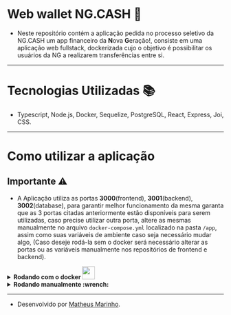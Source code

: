 # Web wallet NG.CASH :money_mouth_face:

- Neste repositório contém a aplicação pedida no processo seletivo da NG.CASH um app financeiro da **N**ova **G**eração!, consiste em uma aplicação web fullstack, dockerizada cujo o objetivo é possibilitar os usuários da NG a realizarem transferências entre si.

---

# Tecnologias Utilizadas :books:

- Typescript, Node.js, Docker, Sequelize, PostgreSQL, React, Express, Joi, CSS.

---

# Como utilizar a aplicação

## Importante :warning:

- A Aplicação utiliza as portas **3000**(frontend), **3001**(backend), **3002**(database), para garantir melhor funcionamento da mesma garanta que as 3 portas citadas anteriormente estão disponíveis para serem utilizadas, caso precise utilizar outra porta, altere as mesmas manualmente no arquivo `docker-compose.yml` localizado na pasta `/app`, assim como suas variáveis de ambiente caso seja necessário mudar algo, (Caso deseje rodá-la sem o docker será necessário alterar as portas ou as variáveis manualmente nos repositórios de frontend e backend).

<details>
  <summary>
    <strong>
      Rodando com o docker <img src="https://cdn.jsdelivr.net/gh/devicons/devicon/icons/docker/docker-original.svg" width="30px" />
    </strong>
  </summary><br>

  - Primeiro clone o repositório com o comando `git clone git@github.com:matheusnff85/ngcash-app.git` e após clonar instale suas dependências com o comando `npm install` na raiz do projeto.

  - Após instaladas ainda na raiz do projeto utilize o comando `npm run install:apps`, após todas as dependências de frontend e backend serem instaladas, basta utilizar o comando `npm run compose:up` e aguardar a inicialização dos containers.

</details>

<details>
  <summary><strong>Rodando manualmente :wrench:</strong></summary><br>

  - Primeiro clone o repositório com o comando `git clone git@github.com:matheusnff85/ngcash-app.git` e após clonar instale suas dependências com o comando `npm install` na raiz do projeto.

  - Após instaladas ainda na raiz do projeto utilize o comando `npm run install:apps` e aguarda a instalação das dependências de frontend e backend.

  - Garanta que possui um serviço de PostgreSQL em sua máquina rodando normalmente, após isso entre na pasta de backend `/app/backend`, e altere o nome do arquivo `.env.example` para `.env`, este arquivo possui as variaveis de ambiente necessárias para o funcionamento da aplicação, as mesmas são:

```
JWT_SECRET=ngcash
APP_PORT=3001
DB_USER=postgres
DB_PASS=1234
DB_HOST=localhost
DB_PORT=5432
```
(Caso altere a variável **APP_PORT** será necessário alterar os endpoints de requisição no repositório de frontend também).

</details>

---

- Desenvolvido por [Matheus Marinho](https://www.linkedin.com/in/matheus-marinhodsp/).